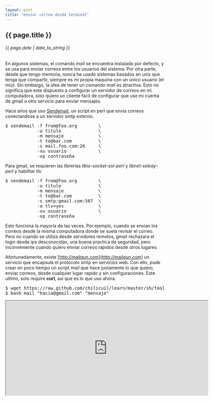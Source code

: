 ```yaml
---
layout: post
title: "enviar correo desde terminal"
---
```


## {{ page.title }}

###### {{ page.date | date_to_string }}

En algunos sistemas, el comando *mail* se encuentra instalado por defecto, y se usa para enviar correos entre los usuarios del sistema. Por otra parte, desde que tengo memoria, nunca he usado sistemas basados en unix que tenga que compartir, siempre es mi propia maquina con un unico usuario (el mio). Sin embargo, la idea de tener un comando *mail* es atractiva. Esto no significa que este dispuesto a configurar un servidor de correos en mi computadora, solo quiero un cliente facil de configurar que use mi cuenta de gmail u otro servicio para enviar mensajes.

Hace años que uso [Sendemail](http://caspian.dotconf.net/menu/Software/SendEmail/), un script en perl que envia correos conectandose a un servidor smtp externo.

<pre class="sh_sh">
$ sendemail -f from@foo.org        \
            -u titulo              \
            -m mensaje             \
            -t to@bar.com          \
            -s mail.foo.com:26     \
            -xu usuario            \
            -xp contraseña
</pre>

Para gmail, se requieren las librerias *libio-socket-ssl-perl* y *libnet-ssleay-perl* y habilitar tls:

<pre class="sh_sh">
$ sendemail -f from@foo.org        \
            -u titulo              \
            -m mensaje             \
            -t to@bar.com          \
            -s smtp:gmail.com:587  \
            -o tls=yes             \
            -xu usuario            \
            -xp contraseña
</pre>

Esto funciona la mayoría de las veces. Por ejemplo, cuando se envian los correos desde la misma computadora donde se suela revisar el correo. Pero no cuando se utiliza desde servidores remotos, gmail rechazara el login desde ips desconocidas, una buena practica de seguridad, pero inconveniente cuando quiero enviar correos rapidos desde otros lugares.

Afortunadamente, existe [http://mailgun.com](http://mailgun.com) un servicio que encapsula el protocolo smtp en servicios web. Con ello, pude crear en poco tiempo un script *mail* que hace justamente lo que quiero, enviar correos, desde cualquier lugar rapido y sin configuraciones. Este ultimo, solo require **curl**, así que es lo que uso ahora.

<pre class="sh_sh">
$ wget https://raw.github.com/chilicuil/learn/master/sh/tools/mail
$ bash mail "hacia@gmail.com" "mensaje"
</pre>

<iframe class="showterm" src="http://showterm.io/6d595bb4e5424b943e54f" width="640" height="300">&nbsp;</iframe> 
